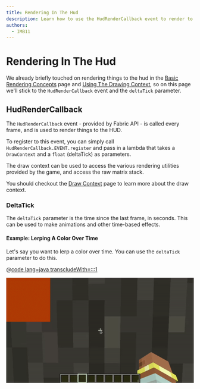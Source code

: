 ```yaml
---
title: Rendering In The Hud
description: Learn how to use the HudRenderCallback event to render to the hud.
authors:
  - IMB11
---
```


# Rendering In The Hud

We already briefly touched on rendering things to the hud in the [Basic Rendering Concepts](./basic-concepts.md) page and [Using The Drawing Context](./draw-context.md), so on this page we'll stick to the `HudRenderCallback` event and the `deltaTick` parameter.

## HudRenderCallback

The `HudRenderCallback` event - provided by Fabric API - is called every frame, and is used to render things to the HUD.

To register to this event, you can simply call `HudRenderCallback.EVENT.register` and pass in a lambda that takes a `DrawContext` and a `float` (deltaTick) as parameters.

The draw context can be used to access the various rendering utilities provided by the game, and access the raw matrix stack.

You should checkout the [Draw Context](./draw-context.md) page to learn more about the draw context.

### DeltaTick

The `deltaTick` parameter is the time since the last frame, in seconds. This can be used to make animations and other time-based effects.

#### Example: Lerping A Color Over Time

Let's say you want to lerp a color over time. You can use the `deltaTick` parameter to do this.

@[code lang=java transcludeWith=:::1](@/reference/latest/src/client/java/com/example/docs/rendering/HudRenderingEntrypoint.java)

![](/assets/develop/rendering/hud-rendering-deltatick.webp)